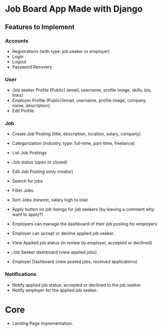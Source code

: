 # Job Board App Made with Django

## Features to Implement

### Accounts

- Registrations (with type: job seeker or employer)
- Login
- Logout
- Password Recovery

### User

- Job seeker Profile (Public) (email, username, profile image, skills, bio, links)
- Employer Profile (Public)(email, username, profile image, company name, description)
- Edit Profile

### Job

- Create Job Posting (title, description, location, salary, company)
- Categorization (industry, type: full-time, part-time, freelance)
- List Job Postings
- Job status (open or closed)

- Edit Job Posting (only creator)

- Search for jobs
- Filter Jobs
- Sort Jobs (newest, salary high to low)

- Apply button on job listings for job seekers (by leaving a comment why want to apply?)
- Employers can manage the dashboard of their job posting for employers

- Employer can accept or decline applied job seeker.
- View Applied job status (in review by employer, accepted or declined)

- Job Seeker dashboard (view applied jobs)
- Employer Dashboard (view posted jobs, received applications)

### Notifications

- Notify applied job status: accepted or declined to the job seeker.
- Notify employer for the applied job seeker.

# Core

- Landing Page implementation.
